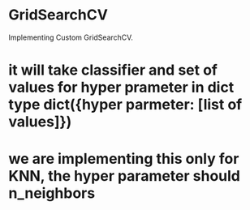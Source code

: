 # GridSearchCV
Implementing Custom GridSearchCV.
# it will take classifier and set of values for hyper prameter in dict type dict({hyper parmeter: [list of values]})
# we are implementing this only for KNN, the hyper parameter should n_neighbors
